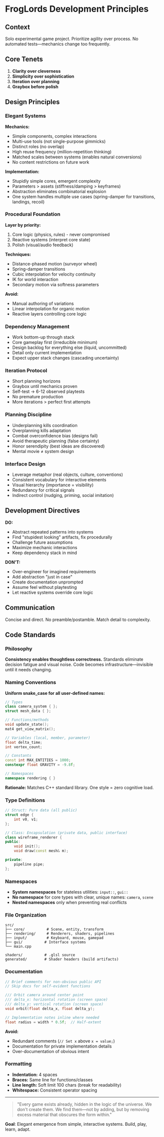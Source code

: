 # FrogLords Development Principles

## Context
Solo experimental game project. Prioritize agility over process. No automated tests—mechanics change too frequently.

## Core Tenets
1. **Clarity over cleverness**
2. **Simplicity over sophistication**
3. **Iteration over planning**
4. **Graybox before polish**

## Design Principles

### Elegant Systems
**Mechanics:**
- Simple components, complex interactions
- Multi-use tools (not single-purpose gimmicks)
- Distinct roles (no overlap)
- High reuse frequency (million-repetition thinking)
- Matched scales between systems (enables natural conversions)
- No content restrictions on future work

**Implementation:**
- Stupidly simple cores, emergent complexity
- Parameters > assets (stiffness/damping > keyframes)
- Abstraction eliminates combinatorial explosion
- One system handles multiple use cases (spring-damper for transitions, landings, recoil)

### Procedural Foundation
**Layer by priority:**
1. Core logic (physics, rules) - never compromised
2. Reactive systems (interpret core state)
3. Polish (visual/audio feedback)

**Techniques:**
- Distance-phased motion (surveyor wheel)
- Spring-damper transitions
- Cubic interpolation for velocity continuity
- IK for world interaction
- Secondary motion via softness parameters

**Avoid:**
- Manual authoring of variations
- Linear interpolation for organic motion
- Reactive layers controlling core logic

### Dependency Management
- Work bottom-up through stack
- Core gameplay first (irreducible minimum)
- Design backlog for everything else (liquid, uncommitted)
- Detail only current implementation
- Expect upper stack changes (cascading uncertainty)

### Iteration Protocol
- Short planning horizons
- Graybox until mechanics proven
- Self-test → 6-12 observed playtests
- No premature production
- More iterations > perfect first attempts

### Planning Discipline
- Underplanning kills coordination
- Overplanning kills adaptation
- Combat overconfidence bias (designs fail)
- Avoid therapeutic planning (false certainty)
- Honor serendipity (best ideas are discovered)
- Mental movie ≠ system design

### Interface Design
- Leverage metaphor (real objects, culture, conventions)
- Consistent vocabulary for interactive elements
- Visual hierarchy (importance = visibility)
- Redundancy for critical signals
- Indirect control (nudging, priming, social imitation)

## Development Directives

**DO:**
- Abstract repeated patterns into systems
- Find "stupidest looking" artifacts, fix procedurally
- Challenge future assumptions
- Maximize mechanic interactions
- Keep dependency stack in mind

**DON'T:**
- Over-engineer for imagined requirements
- Add abstraction "just in case"
- Create documentation unprompted
- Assume feel without playtesting
- Let reactive systems override core logic

## Communication
Concise and direct. No preamble/postamble. Match detail to complexity.

## Code Standards

### Philosophy
**Consistency enables thoughtless correctness.** Standards eliminate decision fatigue and visual noise. Code becomes infrastructure—invisible until it needs changing.

### Naming Conventions
**Uniform snake_case for all user-defined names:**
```cpp
// Types
class camera_system { };
struct mesh_data { };

// Functions/methods
void update_state();
mat4 get_view_matrix();

// Variables (local, member, parameter)
float delta_time;
int vertex_count;

// Constants
const int MAX_ENTITIES = 1000;
constexpr float GRAVITY = -9.8f;

// Namespaces
namespace rendering { }
```

**Rationale:** Matches C++ standard library. One style = zero cognitive load.

### Type Definitions
```cpp
// Struct: Pure data (all public)
struct edge {
    int v0, v1;
};

// Class: Encapsulation (private data, public interface)
class wireframe_renderer {
public:
    void init();
    void draw(const mesh& m);

private:
    pipeline pipe;
};
```

### Namespaces
- **System namespaces** for stateless utilities: `input::`, `gui::`
- **No namespace** for core types with clear, unique names: `camera`, `scene`
- **Nested namespaces** only when preventing real conflicts

### File Organization
```
src/
├── core/          # Scene, entity, transform
├── rendering/     # Renderers, shaders, pipelines
├── input/         # Keyboard, mouse, gamepad
├── gui/          # Interface systems
└── main.cpp

shaders/          # .glsl source
generated/        # Shader headers (build artifacts)
```

### Documentation
```cpp
// Brief comments for non-obvious public API
// Skip docs for self-evident functions

/// Orbit camera around center point
/// delta_x: horizontal rotation (screen space)
/// delta_y: vertical rotation (screen space)
void orbit(float delta_x, float delta_y);

// Implementation notes inline where needed
float radius = width * 0.5f;  // Half-extent
```

**Avoid:**
- Redundant comments (`// Set x` above `x = value;`)
- Documentation for private implementation details
- Over-documentation of obvious intent

### Formatting
- **Indentation:** 4 spaces
- **Braces:** Same line for functions/classes
- **Line length:** Soft limit 100 chars (break for readability)
- **Whitespace:** Consistent operator spacing

---

> "Every game exists already, hidden in the logic of the universe. We don't create them. We find them—not by adding, but by removing excess material that obscures the form within."

**Goal**: Elegant emergence from simple, interactive systems. Build, play, learn, adapt.
